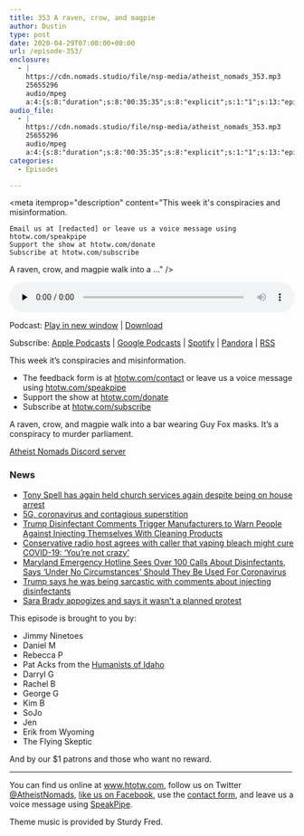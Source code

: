 ```yaml
---
title: 353 A raven, crow, and magpie
author: Dustin
type: post
date: 2020-04-29T07:00:00+00:00
url: /episode-353/
enclosure:
  - |
    https://cdn.nomads.studio/file/nsp-media/atheist_nomads_353.mp3
    25655296
    audio/mpeg
    a:4:{s:8:"duration";s:8:"00:35:35";s:8:"explicit";s:1:"1";s:13:"episode_title";s:25:"A raven, crow, and magpie";s:10:"episode_no";s:3:"353";}
audio_file:
  - |
    https://cdn.nomads.studio/file/nsp-media/atheist_nomads_353.mp3
    25655296
    audio/mpeg
    a:4:{s:8:"duration";s:8:"00:35:35";s:8:"explicit";s:1:"1";s:13:"episode_title";s:25:"A raven, crow, and magpie";s:10:"episode_no";s:3:"353";}
categories:
  - Episodes

---
```

<div itemscope itemtype="http://schema.org/AudioObject">
  <meta itemprop="name" content="353 A raven, crow, and magpie" />
  
  <meta itemprop="uploadDate" content="2020-04-29T01:00:00-06:00" />
  
  <meta itemprop="encodingFormat" content="audio/mpeg" />
  
  <meta itemprop="duration" content="PT35M35S" />
  
  <meta itemprop="description" content="This week it's conspiracies and misinformation.



 	Email us at [redacted] or leave us a voice message using htotw.com/speakpipe
 	Support the show at htotw.com/donate
 	Subscribe at htotw.com/subscribe

A raven, crow, and magpie walk into a ..." />
  
  <meta itemprop="contentUrl" content="https://dts.podtrac.com/redirect.mp3/cdn.nomads.studio/file/nsp-media/atheist_nomads_353.mp3" />
  
  <meta itemprop="contentSize" content="24.5" />
  </p> 
  
  <div class="powerpress_player" id="powerpress_player_8616">
    <audio class="wp-audio-shortcode" id="audio-4327-360" preload="none" style="width: 100%;" controls="controls"><source type="audio/mpeg" src="https://dts.podtrac.com/redirect.mp3/cdn.nomads.studio/file/nsp-media/atheist_nomads_353.mp3?_=360" /><a href="https://dts.podtrac.com/redirect.mp3/cdn.nomads.studio/file/nsp-media/atheist_nomads_353.mp3">https://dts.podtrac.com/redirect.mp3/cdn.nomads.studio/file/nsp-media/atheist_nomads_353.mp3</a></audio>
  </div>
</div>

<p class="powerpress_links powerpress_links_mp3">
  Podcast: <a href="https://dts.podtrac.com/redirect.mp3/cdn.nomads.studio/file/nsp-media/atheist_nomads_353.mp3" class="powerpress_link_pinw" target="_blank" title="Play in new window" onclick="return powerpress_pinw('https://htotw.com/?powerpress_pinw=4327-podcast');" rel="nofollow">Play in new window</a> | <a href="https://dts.podtrac.com/redirect.mp3/cdn.nomads.studio/file/nsp-media/atheist_nomads_353.mp3" class="powerpress_link_d" title="Download" rel="nofollow" download="atheist_nomads_353.mp3">Download</a>
</p>

<p class="powerpress_links powerpress_subscribe_links">
  Subscribe: <a href="https://podcasts.apple.com/us/podcast/humanists-take-on-the-world/id530050098?mt=2&ls=1" class="powerpress_link_subscribe powerpress_link_subscribe_itunes" target="_blank" title="Subscribe on Apple Podcasts" rel="nofollow">Apple Podcasts</a> | <a href="https://www.google.com/podcasts?feed=aHR0cDovL2F0aGVpc3Rub21hZHMubGlic3luLmNvbS9yc3M%3D" class="powerpress_link_subscribe powerpress_link_subscribe_googleplay" target="_blank" title="Subscribe on Google Podcasts" rel="nofollow">Google Podcasts</a> | <a href="https://open.spotify.com/show/3LzK2xZGike6Tc1GEMtMbr?si=LieN9SNuTpq96smuaUsH8A" class="powerpress_link_subscribe powerpress_link_subscribe_spotify" target="_blank" title="Subscribe on Spotify" rel="nofollow">Spotify</a> | <a href="https://www.pandora.com/podcast/atheist-nomads/PC:10122?corr=62071012&part=ug" class="powerpress_link_subscribe powerpress_link_subscribe_pandora" target="_blank" title="Subscribe on Pandora" rel="nofollow">Pandora</a> | <a href="https://htotw.com/feed/podcast/" class="powerpress_link_subscribe powerpress_link_subscribe_rss" target="_blank" title="Subscribe via RSS" rel="nofollow">RSS</a>
</p>

This week it&#8217;s conspiracies and misinformation.

<!--more-->

  * The feedback form is at [htotw.com/contact](https://htotw.com/contact) or leave us a voice message using <a href="https://htotw.com/speakpipe" target="_blank" rel="noopener noreferrer">htotw.com/speakpipe</a>
  * Support the show at <a href="https://htotw.com/donate" target="_blank" rel="noopener noreferrer">htotw.com/donate</a>
  * Subscribe at <a href="https://htotw.com/subscribe" target="_blank" rel="noopener noreferrer">htotw.com/subscribe</a>

A raven, crow, and magpie walk into a bar wearing Guy Fox masks. It’s a conspiracy to murder parliament.

[Atheist Nomads Discord server][1]

### News

  * [Tony Spell has again held church services again despite being on house arrest][2]
  * [5G, coronavirus and contagious superstition][3]
  * [Trump Disinfectant Comments Trigger Manufacturers to Warn People Against Injecting Themselves With Cleaning Products][4]
  * [Conservative radio host agrees with caller that vaping bleach might cure COVID-19: ‘You’re not crazy’][5]
  * [Maryland Emergency Hotline Sees Over 100 Calls About Disinfectants, Says ‘Under No Circumstances’ Should They Be Used For Coronavirus][6]
  * [Trump says he was being sarcastic with comments about injecting disinfectants][7]
  * [Sara Brady appogizes and says it wasn’t a planned protest][8]

This episode is brought to you by:

  * Jimmy Ninetoes
  * Daniel M
  * Rebecca P
  * Pat Acks from the <a href="https://www.humanistsofidaho.org" target="_blank" rel="noopener noreferrer">Humanists of Idaho</a>
  * Darryl G
  * Rachel B
  * George G
  * Kim B
  * SoJo
  * Jen
  * Erik from Wyoming
  * The Flying Skeptic

And by our $1 patrons and those who want no reward.

<hr width="500" />

You can find us online at <a href="https://www.htotw.com/" target="_blank" rel="noopener noreferrer">www.htotw.com</a>, follow us on Twitter <a href="https://twitter.com/AtheistNomads" target="_blank" rel="noopener noreferrer">@AtheistNomads</a>, <a href="https://htotw.com/facebook" target="_blank" rel="noopener noreferrer">like us on Facebook</a>, use the [contact form](https://htotw.com/contact), and leave us a voice message using <a href="https://htotw.com/speakpipe" target="_blank" rel="noopener noreferrer">SpeakPipe</a>.

Theme music is provided by Sturdy Fred.

 [1]: https://discord.gg/EUXj3h8
 [2]: https://www.katc.com/news/covering-louisiana/central-pastor-holds-services-again
 [3]: https://www.theguardian.com/world/2020/apr/26/5g-coronavirus-and-contagious-superstition
 [4]: https://www.newsweek.com/trump-disinfectant-comments-trigger-manufacturer-warn-against-people-injecting-cleaning-products-1499993
 [5]: https://www.rawstory.com/2020/04/conservative-radio-host-agrees-with-caller-that-vaping-bleach-might-cure-covid-19-youre-not-crazy/
 [6]: https://www.newsweek.com/maryland-emergency-hotline-sees-over-100-calls-about-disinfectants-says-under-no-circumstances-1500130
 [7]: https://www.nbcnews.com/politics/donald-trump/trump-says-he-was-being-sarcastic-comments-about-injecting-disinfectants-n1191991
 [8]: https://www.msn.com/en-us/news/us/meridian-mom-apologizes-for-trespassing-arrest-says-she-wasnt-there-to-make-a-political-statement/ar-BB13a94l